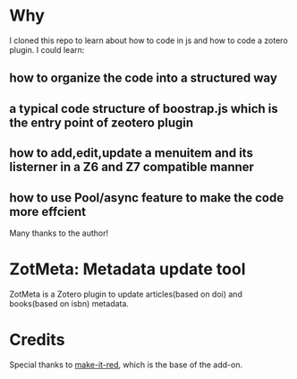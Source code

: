 # Why
I cloned this repo to learn about how to code in js and how to code a zotero plugin. I could learn:
## how to organize the code into a structured way
## a typical code structure of boostrap.js which is the entry point of zeotero plugin
## how to add,edit,update a menuitem and its listerner in a Z6 and Z7 compatible manner
## how to use Pool/async feature to make the code more effcient
Many thanks to the author!

# ZotMeta: Metadata update tool 
ZotMeta is a Zotero plugin to update articles(based on doi) and books(based on isbn) metadata. 

# Credits
Special thanks to [make-it-red](https://github.com/zotero/make-it-red/tree/main), which is the base of the add-on.
